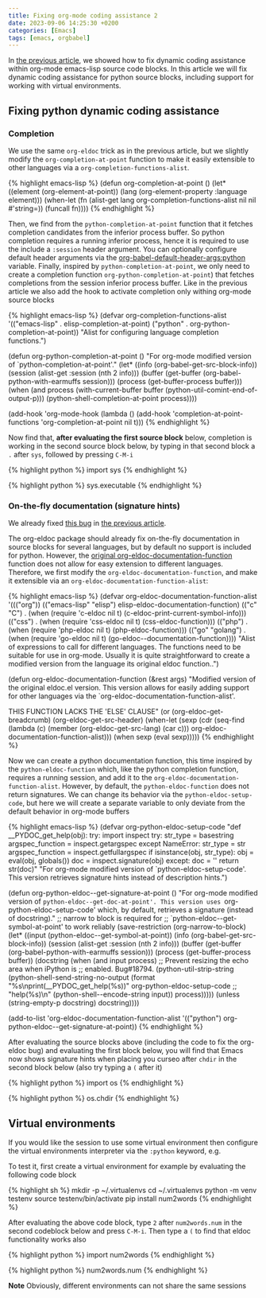 ```yaml
---
title: Fixing org-mode coding assistance 2
date: 2023-09-06 14:25:30 +0200
categories: [Emacs]
tags: [emacs, orgbabel]
---
```


In [the previous article](file:///home/dalanicolai/git/notes/pages/notes/fixing-org-mode-coding-assistance.md), we showed how to fix dynamic coding
assistance within org-mode emacs-lisp source code blocks. In this
article we will fix dynamic coding assistance for python source
blocks, including support for working with virtual environments.


## Fixing python dynamic coding assistance


### Completion

We use the same `org-eldoc` trick as in the previous article, but we
slightly modify the `org-completion-at-point` function to make it
easily extensible to other languages via a
`org-completion-functions-alist`.

{% highlight emacs-lisp %}
(defun org-completion-at-point ()
  (let* ((element (org-element-at-point))
	 (lang (org-element-property :language element)))
    (when-let (fn (alist-get lang org-completion-functions-alist
			     nil nil #'string=))
      (funcall fn))))
{% endhighlight %}

Then, we find from the `python-completion-at-point` function that it
fetches completion candidates from the inferior process buffer. So
python completion requires a running inferior process, hence it is
required to use the include a `:session` header argument. You can
optionally configure default header arguments via the
[org-babel-default-header-args:python](org-babel-default-header-args:python) variable. Finally, inspired by
`python-completion-at-point`, we only need to create a completion
function `org-python-completion-at-point`) that fetches completions
from the session inferior process buffer. Like in the previous article
we also add the hook to activate completion only withing org-mode
source blocks

{% highlight emacs-lisp %}
(defvar org-completion-functions-alist
  '(("emacs-lisp" . elisp-completion-at-point)
    ("python"     . org-python-completion-at-point))
  "Alist for configuring language completion functions.")


(defun org-python-completion-at-point ()
  "For org-mode modified version of `python-completion-at-point'."
  (let* ((info (org-babel-get-src-block-info))
	 (session (alist-get :session (nth 2 info)))
	 (buffer (get-buffer (org-babel-python-with-earmuffs session)))
	 (process (get-buffer-process buffer)))
    (when (and process
	       (with-current-buffer buffer
                 (python-util-comint-end-of-output-p)))
      (python-shell-completion-at-point process))))

(add-hook 'org-mode-hook (lambda ()
			   (add-hook 'completion-at-point-functions 'org-completion-at-point nil t)))
{% endhighlight %}

Now find that, **after evaluating the first source block** below,
completion is working in the second source block below, by typing in
that second block a `.` after `sys`, followed by pressing `C-M-i`

{% highlight python %}
import sys
{% endhighlight %}

{% highlight python %}
sys.executable
{% endhighlight %}


### On-the-fly documentation (signature hints)

We already fixed [this bug](https://lists.gnu.org/archive/html/emacs-orgmode/2023-05/msg00420.html) in [the previous article](file:///home/dalanicolai/git/notes/pages/notes/fixing-org-mode-coding-assistance.md).

The org-eldoc package should already fix on-the-fly documentation in
source blocks for several languages, but by default no support is
included for python. However, the [original
org-eldoc-documentation-function](file:///home/dalanicolai/emacs-basic/elpa/29/org-contrib-0.4.1/org-eldoc.el) function does not allow for easy
extension to different languages. Therefore, we first modify the
`org-eldoc-documentation-function`, and make it extensible via an
`org-eldoc-documentation-function-alist`:

{% highlight emacs-lisp %}
(defvar org-eldoc-documentation-function-alist
  '((("org"))
    (("emacs-lisp" "elisp") elisp-eldoc-documentation-function)
    (("c" "C") . (when (require 'c-eldoc nil t)
		   (c-eldoc-print-current-symbol-info)))
    (("css") . (when (require 'css-eldoc nil t)
                 (css-eldoc-function)))
    (("php") . (when (require 'php-eldoc nil t)
                 (php-eldoc-function)))
    (("go" "golang") . (when (require 'go-eldoc nil t)
			 (go-eldoc--documentation-function))))
  "Alist of expressions to call for different languages.
The functions need to be suitable for use in org-mode. Usually it
is quite straightforward to create a modified version from the
language its original eldoc function..")

(defun org-eldoc-documentation-function (&rest args)
  "Modified version of the original eldoc.el version.
This version allows for easily adding support for other languages
via the `org-eldoc-documentation-function-alist'.

THIS FUNCTION LACKS THE 'ELSE' CLAUSE"
  (or
   (org-eldoc-get-breadcrumb)
   (org-eldoc-get-src-header)
   (when-let (sexp (cdr (seq-find (lambda (c)
				    (member (org-eldoc-get-src-lang) (car c)))
				  org-eldoc-documentation-function-alist)))
     (when sexp
       (eval sexp)))))
{% endhighlight %}

Now we can create a python documentation function, this time inspired
by the `python-eldoc-function` which, like the python completion
function, requires a running session, and add it to the
`org-eldoc-documentation-function-alist`. However, by default, the
`python-eldoc-function` does not return signatures. We can change its
behavior via the `python-eldoc-setup-code`, but here we will create a
separate variable to only deviate from the default behavior in
org-mode buffers

{% highlight emacs-lisp %}
(defvar org-python-eldoc-setup-code
  "def __PYDOC_get_help(obj):
    try:
        import inspect
        try:
            str_type = basestring
            argspec_function = inspect.getargspec
        except NameError:
            str_type = str
            argspec_function = inspect.getfullargspec
        if isinstance(obj, str_type):
            obj = eval(obj, globals())
        doc = inspect.signature(obj)
    except:
        doc = ''
    return str(doc)"
  "For org-mode modified version of `python-eldoc-setup-code'.
This version retrieves signature hints instead of description
hints.")

(defun org-python-eldoc--get-signature-at-point ()
  "For org-mode modified version of `python-eldoc--get-doc-at-point'.
This version uses `org-python-eldoc-setup-code' which, by
default, retrieves a signature (instead of docstring)."
  ;; narrow to block is required for
  ;; `python-eldoc--get-symbol-at-point' to work reliably
  (save-restriction
    (org-narrow-to-block)
    (let* ((input (python-eldoc--get-symbol-at-point))
	   (info (org-babel-get-src-block-info))
	   (session (alist-get :session (nth 2 info)))
	   (buffer (get-buffer (org-babel-python-with-earmuffs session)))
	   (process (get-buffer-process buffer))
	   (docstring
            (when (and input process)
              ;; Prevent resizing the echo area when iPython is
              ;; enabled.  Bug#18794.
              (python-util-strip-string
               (python-shell-send-string-no-output
		(format
		 "%s\nprint(__PYDOC_get_help(%s))"
		 org-python-eldoc-setup-code
		 ;; "help(%s)\n"
		 (python-shell--encode-string input))
		process)))))
      (unless (string-empty-p docstring)
	docstring))))

(add-to-list 'org-eldoc-documentation-function-alist
	     '(("python") org-python-eldoc--get-signature-at-point))
{% endhighlight %}

After evaluating the source blocks above (including the code to fix
the org-eldoc bug) and evaluating the first block below, you will find
that Emacs now shows signature hints when placing you curseo after
`chdir` in the second block below (also try typing a `(` after it)

{% highlight python %}
import os
{% endhighlight %}

{% highlight python %}
os.chdir
{% endhighlight %}


## Virtual environments

If you would like the session to use some virtual environment then
configure the virtual environments interpreter via the `:python`
keyword, e.g.

To test it, first create a virtual environment for example by
evaluating the following code block

{% highlight sh %}
mkdir -p ~/.virtualenvs
cd ~/.virtualenvs
python -m venv testenv
source testenv/bin/activate
pip install num2words
{% endhighlight %}

After evaluating the above code block, type `2` after `num2words.num`
in the second codeblock below and press `C-M-i`. Then type a `(` to
find that eldoc functionality works also

{% highlight python %}
import num2words
{% endhighlight %}

{% highlight python %}
num2words.num
{% endhighlight %}

**Note**
Obviously, different environments can not share the same sessions
